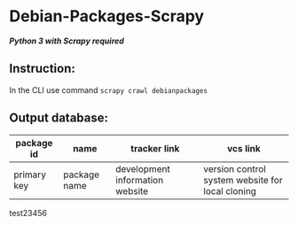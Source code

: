 # Debian-Packages-Scrapy
***Python 3 with Scrapy required***
## Instruction:
In the CLI use command
``` scrapy crawl debianpackages ```
## Output database:
| package id  |     name     |           tracker link          |                     vcs link                     |
| ----------- | ------------ | ------------------------------- | ------------------------------------------------ |
| primary key | package name | development information website | version control system website for local cloning |

test23456